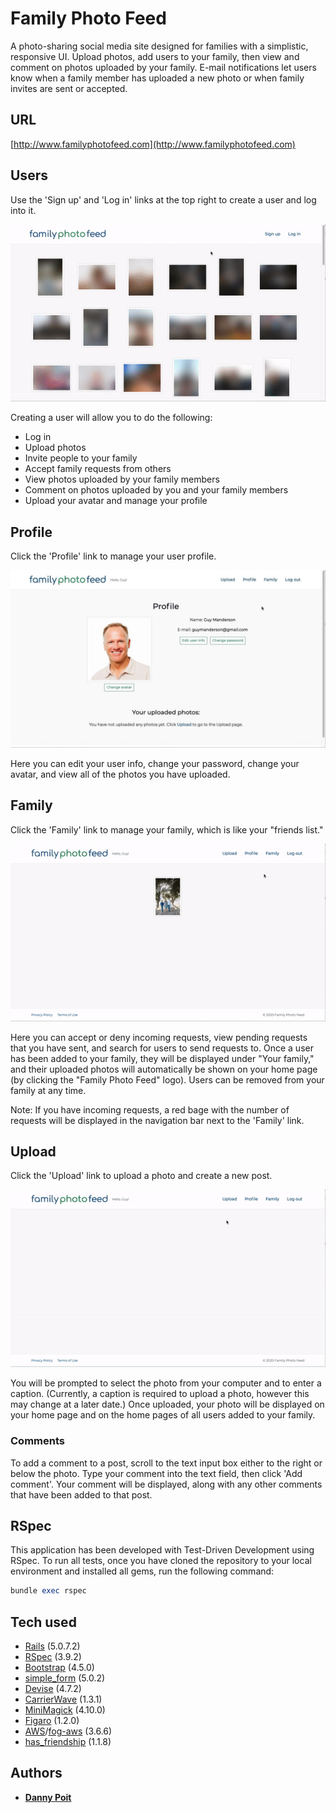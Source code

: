 # Family Photo Feed

A photo-sharing social media site designed for families with a simplistic, responsive UI. Upload photos, add users to your family, then view and comment on photos uploaded by your family. E-mail notifications let users know when a family member has uploaded a new photo or when family invites are sent or accepted.

## URL

[http://www.familyphotofeed.com](http://www.familyphotofeed.com)

## Users

Use the 'Sign up' and 'Log in' links at the top right to create a user and log into it. 

![](https://github.com/dannypoit/familyphotofeed/blob/master/app/assets/images/demo-sign-up.gif "Sign up and Log in links")

Creating a user will allow you to do the following:
* Log in
* Upload photos
* Invite people to your family
* Accept family requests from others
* View photos uploaded by your family members
* Comment on photos uploaded by you and your family members
* Upload your avatar and manage your profile

## Profile

Click the 'Profile' link to manage your user profile.

![](https://github.com/dannypoit/familyphotofeed/blob/master/app/assets/images/demo-profile.jpg "Family page")

Here you can edit your user info, change your password, change your avatar, and view all of the photos you have uploaded.

## Family

Click the 'Family' link to manage your family, which is like your "friends list."

![](https://github.com/dannypoit/familyphotofeed/blob/master/app/assets/images/demo-family.gif "Family page")

Here you can accept or deny incoming requests, view pending requests that you have sent, and search for users to send requests to. Once a user has been added to your family, they will be displayed under "Your family," and their uploaded photos will automatically be shown on your home page (by clicking the "Family Photo Feed" logo). Users can be removed from your family at any time.

Note: If you have incoming requests, a red bage with the number of requests will be displayed in the navigation bar next to the 'Family' link.

## Upload

Click the 'Upload' link to upload a photo and create a new post.

![](https://github.com/dannypoit/familyphotofeed/blob/master/app/assets/images/demo-upload.gif "Upload page")

You will be prompted to select the photo from your computer and to enter a caption. (Currently, a caption is required to upload a photo, however this may change at a later date.) Once uploaded, your photo will be displayed on your home page and on the home pages of all users added to your family.

### Comments

To add a comment to a post, scroll to the text input box either to the right or below the photo. Type your comment into the text field, then click 'Add comment'. Your comment will be displayed, along with any other comments that have been added to that post.

## RSpec

This application has been developed with Test-Driven Development using RSpec. To run all tests, once you have cloned the repository to your local environment and installed all gems, run the following command:

```ruby
bundle exec rspec
```

## Tech used

* [Rails](https://rubyonrails.org/) (5.0.7.2)
* [RSpec](https://rspec.info/) (3.9.2)
* [Bootstrap](https://getbootstrap.com/) (4.5.0)
* [simple_form](https://github.com/plataformatec/simple_form) (5.0.2)
* [Devise](https://github.com/plataformatec/devise) (4.7.2)
* [CarrierWave](https://github.com/carrierwaveuploader/carrierwave) (1.3.1)
* [MiniMagick](https://github.com/minimagick/minimagick) (4.10.0)
* [Figaro](https://github.com/laserlemon/figaro) (1.2.0)
* [AWS](https://aws.amazon.com/)/[fog-aws](https://github.com/fog/fog-aws) (3.6.6)
* [has_friendship](https://github.com/sungwoncho/has_friendship) (1.1.8)

## Authors

* **[Danny Poit](https://github.com/dannypoit)**

